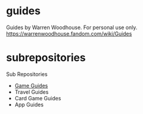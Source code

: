 # guides
Guides by Warren Woodhouse. For personal use only. https://warrenwoodhouse.fandom.com/wiki/Guides

# subrepositories
Sub Repositories

* [Game Guides](https://github.com/warrenwoodhouse/guides/tree/gameguides)
* Travel Guides
* Card Game Guides
* App Guides

